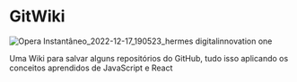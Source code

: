 # GitWiki
![Opera Instantâneo_2022-12-17_190523_hermes digitalinnovation one](https://user-images.githubusercontent.com/108428261/208267748-77b83d07-e0e6-47d5-a5a7-723d809d30af.png)

Uma Wiki para salvar alguns repositórios do GitHub, tudo isso aplicando os conceitos aprendidos de JavaScript e React
